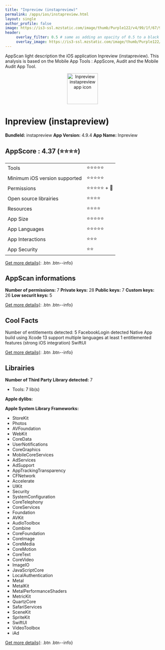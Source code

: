 ```yaml
---
title: "Inpreview (instapreview)"
permalink: /apps/ios/instapreview.html
layout: single
author_profile: false
image: https://is3-ssl.mzstatic.com/image/thumb/Purple122/v4/99/1f/67/991f6767-e26d-1b1c-83c0-cc9ba62ea7b0/AppIcon-0-1x_U007emarketing-0-5-0-85-220.png/512x512bb.jpg
header: 
     overlay_filter: 0.5 # same as adding an opacity of 0.5 to a black background
     overlay_image: https://is3-ssl.mzstatic.com/image/thumb/Purple122/v4/99/1f/67/991f6767-e26d-1b1c-83c0-cc9ba62ea7b0/AppIcon-0-1x_U007emarketing-0-5-0-85-220.png/512x512bb.jpg
---
```

AppScan light description the iOS application Inpreview (instapreview). This analysis is based on the Mobile App Tools : AppScore, Audit and the Mobile Audit App Tool.

  
  
<div style="text-align: center;"><img src="https://is3-ssl.mzstatic.com/image/thumb/Purple122/v4/99/1f/67/991f6767-e26d-1b1c-83c0-cc9ba62ea7b0/AppIcon-0-1x_U007emarketing-0-5-0-85-220.png/512x512bb.jpg" width="100" height="100" alt="Inpreview instapreview app icon"></div>  
  
# Inpreview (instapreview)

**BundleId:** instapreview
**App Version:** 4.9.4
**App Name:** Inpreview


## AppScore : 4.37 (⭐️⭐️⭐️⭐️) 

<table>
<tr><td> Tools </td><td> ⭐️⭐️⭐️⭐️⭐️ </td></tr>
<tr><td> Minimum iOS version supported </td><td> ⭐️⭐️⭐️⭐️⭐️ </td></tr>
<tr><td> Permissions </td><td> ⭐️⭐️⭐️⭐️⭐️ + 🌟 </td></tr>
<tr><td> Open source librairies </td><td> ⭐️⭐️⭐️⭐️ </td></tr>
<tr><td> Resources </td><td> ⭐️⭐️⭐️⭐️ </td></tr>
<tr><td> App Size </td><td> ⭐️⭐️⭐️⭐️⭐️ </td></tr>
<tr><td> App Languages </td><td> ⭐️⭐️⭐️⭐️⭐️ </td></tr>
<tr><td> App Interactions </td><td> ⭐️⭐️⭐️ </td></tr>
<tr><td> App Security </td><td> ⭐️⭐️ </td></tr>
</table>

[Get more details](/pricing.html){: .btn .btn--info}  
  
## AppScan informations 

**Number of permissions:** 7
**Private keys:** 28
**Public keys:** 7
**Custom keys:** 26
**Low securit keys:** 5
  
[Get more details](/pricing.html){: .btn .btn--info}

## Cool Facts

Number of entitlements detected: 5
FacebookLogin detected
Native App
build using Xcode 13
support multiple languages
at least 1 entitlemented features (strong iOS integration)
SwiftUI
  
[Get more details](/pricing.html){: .btn .btn--info}

## Librairies 
**Number of Third Party Library detected:** 7
- Tools: 7 lib(s)

**Apple dylibs:**


**Apple System Library Frameworks:**
- StoreKit
- Photos
- AVFoundation
- WebKit
- CoreData
- UserNotifications
- CoreGraphics
- MobileCoreServices
- AdServices
- AdSupport
- AppTrackingTransparency
- CFNetwork
- Accelerate
- UIKit
- Security
- SystemConfiguration
- CoreTelephony
- CoreServices
- Foundation
- AVKit
- AudioToolbox
- Combine
- CoreFoundation
- CoreImage
- CoreMedia
- CoreMotion
- CoreText
- CoreVideo
- ImageIO
- JavaScriptCore
- LocalAuthentication
- Metal
- MetalKit
- MetalPerformanceShaders
- MetricKit
- QuartzCore
- SafariServices
- SceneKit
- SpriteKit
- SwiftUI
- VideoToolbox
- iAd


  
[Get more details](/pricing.html){: .btn .btn--info}

